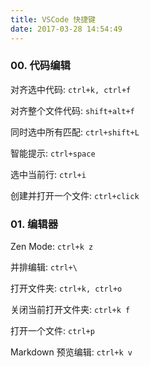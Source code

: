 ```yaml
---
title: VSCode 快捷键
date: 2017-03-28 14:54:49
---
```


### 00. 代码编辑
对齐选中代码: `ctrl+k, ctrl+f`

对齐整个文件代码: `shift+alt+f`

同时选中所有匹配: `ctrl+shift+L`

智能提示: `ctrl+space`

选中当前行: `ctrl+i`

创建并打开一个文件: `ctrl+click`

### 01. 编辑器
Zen Mode: `ctrl+k z`

并排编辑: `ctrl+\`

打开文件夹: `ctrl+k, ctrl+o`

关闭当前打开文件夹: `ctrl+k f`

打开一个文件: `ctrl+p`

Markdown 预览编辑: `ctrl+k v`